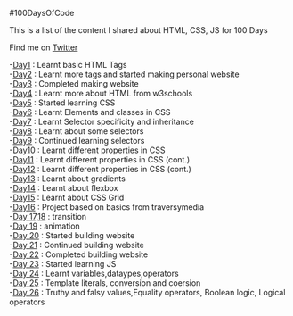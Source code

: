 
#100DaysOfCode

This is a list of the content I shared about HTML, CSS, JS for 100 Days

Find me on [Twitter](https://twitter.com/deetwts)

-[Day1](https://twitter.com/deetwts/status/1510207852907966470) : Learnt basic HTML Tags
<br>
-[Day2](https://twitter.com/deetwts/status/1510585005524672517) : Learnt more tags and started making personal website
<br>
-[Day3](https://twitter.com/deetwts/status/1511016023087931393) : Completed making website
<br>
-[Day4](https://twitter.com/deetwts/status/1511373038214066180) : Learnt more about HTML from w3schools
<br>
-[Day5](https://twitter.com/deetwts/status/1511751487273140225) : Started learning CSS
<br>
-[Day6](https://twitter.com/deetwts/status/1512120732532105240) : Learnt Elements and classes in CSS
<br>
-[Day7](https://twitter.com/deetwts/status/1512490548262703104) : Learnt Selector specificity and inheritance
<br>
-[Day8](https://twitter.com/deetwts/status/1512847583240019968) : Learnt about some selectors
<br>
-[Day9](https://twitter.com/deetwts/status/1513178229409939458) : Continued learning selectors
<br>
-[Day10](https://twitter.com/deetwts/status/1513562631432400903) : Learnt different properties in CSS
<br>
-[Day11](https://twitter.com/deetwts/status/1513921224937656322) : Learnt different properties in CSS (cont.)
<br>
-[Day12](https://twitter.com/deetwts/status/1514287388012384259) : Learnt different properties in CSS (cont.)
<br>
-[Day13](https://twitter.com/deetwts/status/1514646149373722626) : Learnt about gradients
<br>
-[Day14](https://twitter.com/deetwts/status/1515027537738362880) : Learnt about flexbox
<br>
-[Day15](https://twitter.com/deetwts/status/1515377814681227264) : Learnt about CSS Grid
<br>
-[Day16](https://twitter.com/deetwts/status/1516104278963752960) : Project based on basics from traversymedia
<br>
-[Day 17,18](https://twitter.com/deetwts/status/1516838204778811393) : transition
<br>
-[Day 19](https://twitter.com/deetwts/status/1517190971590643713) : animation
<br>
-[Day 20](https://twitter.com/deetwts/status/1517558980184199168) : Started building website
<br>
-[Day 21](https://twitter.com/deetwts/status/1517920313601798144) : Continued building website
<br>
-[Day 22](https://twitter.com/deetwts/status/1518624047134695424) : Completed building website
<br>
-[Day 23](https://twitter.com/deetwts/status/1519357686218862593) : Started learning JS
<br>
-[Day 24](https://twitter.com/deetwts/status/1520077345280851968) : Learnt variables,dataypes,operators
<br>
-[Day 25](https://twitter.com/deetwts/status/1520447533356511233) : Template literals, conversion and coersion
<br>
-[Day 26](https://twitter.com/deetwts/status/1520796959832825861) : Truthy and falsy values,Equality operators, Boolean logic, Logical operators
<br>
